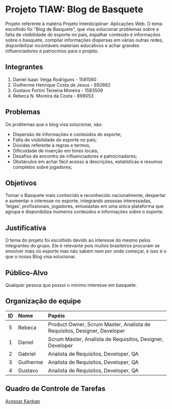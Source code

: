 # Projeto TIAW: Blog de Basquete
Projeto referente à matéria Projeto Interdiciplinar: Aplicações Web. O tema escolhido foi "Blog de Basquete", que visa solucionar problemas sobre a falta de visibilidade do esporte no país, espalhar conteúdo e informações sobre o basquete, compilar informações dispersas em várias outras redes, disponibilizar incontáveis materiais educativos e achar grandes influenciadores e patrocínios para o projeto.

## Integrantes
1. Daniel Isaac Veiga Rodrigues - 1581560
2. Guilherme Henrique Costa de Jesus - 892662
3. Gustavo Fortini Teixeira Moreira - 1583509
4. Rebeca N. Moreira da Costa - 899053

## Problemas
Os problemas que o blog visa solucionar, são:
- Dispersão de informações e conteúdos do esporte;
- Falta de visibilidade do esporte no país;
- Dúvidas referente à regras e termos;
- Dificuldade de inserção em times locais;
- Desafios de encontro de influenciadores e patrocinadores;
- Obstáculos em achar fácil acesso à descrições, estatísticas e resumos completos sobre jogadores;

## Objetivos
Tornar o Basquete mais conhecido e reconhecido nacionalmente, despertar e aumentar o interesse no esporte, integrando pessoas interessadas, ‘leigas’, profissionais, jogadores, entusiastas em uma única plataforma que agrupa e disponibiliza inúmeros conteúdos e informações sobre o esporte. 

## Justificativa
O tema do projeto foi escolhido devido ao interesse do mesmo pelos integrantes do grupo. Ele é relevante pois muitos brasileiros procuram se envolver mais no esporte mas não sabem nem por onde começar, e isso é o que o nosso Blog visa solucionar.

## Público-Alvo
Qualquer pessoa que possui o mínimo interesse em basquete.

## Organização de equipe
| ID | Nome     | Papéis                                                         |
|:-----:|:---------|:----------------------------------------------------------------|
| 5     | Rebeca   | Product Owner, Scrum Master, Analista de Requisitos, Designer, Developer |
| 1     | Daniel   | Scrum Master, Analista de Requisitos, Designer, Developer       |
| 2     | Gabriel  | Analista de Requisitos, Developer, QA                           |
| 3     | Guilherme| Analista de Requisitos, Developer, QA                           |
| 4     | Gustavo  | Analista de Requisitos, Developer, QA                           |

## Quadro de Controle de Tarefas
[Acessar Kanban](https://trello.com/b/3gYQfPZt/projeto-tiaw-blog-de-basquete)
